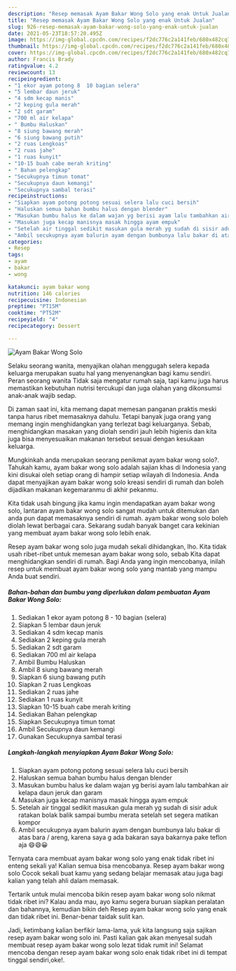 ```yaml
---
description: "Resep memasak Ayam Bakar Wong Solo yang enak Untuk Jualan"
title: "Resep memasak Ayam Bakar Wong Solo yang enak Untuk Jualan"
slug: 926-resep-memasak-ayam-bakar-wong-solo-yang-enak-untuk-jualan
date: 2021-05-23T18:57:20.495Z
image: https://img-global.cpcdn.com/recipes/f2dc776c2a141feb/680x482cq70/ayam-bakar-wong-solo-foto-resep-utama.jpg
thumbnail: https://img-global.cpcdn.com/recipes/f2dc776c2a141feb/680x482cq70/ayam-bakar-wong-solo-foto-resep-utama.jpg
cover: https://img-global.cpcdn.com/recipes/f2dc776c2a141feb/680x482cq70/ayam-bakar-wong-solo-foto-resep-utama.jpg
author: Francis Brady
ratingvalue: 4.2
reviewcount: 13
recipeingredient:
- "1 ekor ayam potong 8  10 bagian selera"
- "5 lembar daun jeruk"
- "4 sdm kecap manis"
- "2 keping gula merah"
- "2 sdt garam"
- "700 ml air kelapa"
- " Bumbu Haluskan"
- "8 siung bawang merah"
- "6 siung bawang putih"
- "2 ruas Lengkoas"
- "2 ruas jahe"
- "1 ruas kunyit"
- "10-15 buah cabe merah kriting"
- " Bahan pelengkap"
- "Secukupnya timun tomat"
- "Secukupnya daun kemangi"
- "Secukupnya sambal terasi"
recipeinstructions:
- "Siapkan ayam potong potong sesuai selera lalu cuci bersih"
- "Haluskan semua bahan bumbu halus dengan blender"
- "Masukan bumbu halus ke dalam wajan yg berisi ayam lalu tambahkan air kelapa daun jeruk dan garam"
- "Masukan juga kecap manisnya masak hingga ayam empuk"
- "Setelah air tinggal sedikit masukan gula merah yg sudah di sisir aduk ratakan bolak balik sampai bumbu merata setelah set segera matikan kompor"
- "Ambil secukupnya ayam balurin ayam dengan bumbunya lalu bakar di atas bara / areng, karena saya g ada bakaran saya bakarnya pake teflon aja 😄😄😀"
categories:
- Resep
tags:
- ayam
- bakar
- wong

katakunci: ayam bakar wong 
nutrition: 146 calories
recipecuisine: Indonesian
preptime: "PT15M"
cooktime: "PT52M"
recipeyield: "4"
recipecategory: Dessert

---
```



![Ayam Bakar Wong Solo](https://img-global.cpcdn.com/recipes/f2dc776c2a141feb/680x482cq70/ayam-bakar-wong-solo-foto-resep-utama.jpg)

Selaku seorang wanita, menyajikan olahan menggugah selera kepada keluarga merupakan suatu hal yang menyenangkan bagi kamu sendiri. Peran seorang  wanita Tidak saja mengatur rumah saja, tapi kamu juga harus memastikan kebutuhan nutrisi tercukupi dan juga olahan yang dikonsumsi anak-anak wajib sedap.

Di zaman  saat ini, kita memang dapat memesan panganan praktis meski tanpa harus ribet memasaknya dahulu. Tetapi banyak juga orang yang memang ingin menghidangkan yang terlezat bagi keluarganya. Sebab, menghidangkan masakan yang diolah sendiri jauh lebih higienis dan kita juga bisa menyesuaikan makanan tersebut sesuai dengan kesukaan keluarga. 



Mungkinkah anda merupakan seorang penikmat ayam bakar wong solo?. Tahukah kamu, ayam bakar wong solo adalah sajian khas di Indonesia yang kini disukai oleh setiap orang di hampir setiap wilayah di Indonesia. Anda dapat menyajikan ayam bakar wong solo kreasi sendiri di rumah dan boleh dijadikan makanan kegemaranmu di akhir pekanmu.

Kita tidak usah bingung jika kamu ingin mendapatkan ayam bakar wong solo, lantaran ayam bakar wong solo sangat mudah untuk ditemukan dan anda pun dapat memasaknya sendiri di rumah. ayam bakar wong solo boleh diolah lewat berbagai cara. Sekarang sudah banyak banget cara kekinian yang membuat ayam bakar wong solo lebih enak.

Resep ayam bakar wong solo juga mudah sekali dihidangkan, lho. Kita tidak usah ribet-ribet untuk memesan ayam bakar wong solo, sebab Kita dapat menghidangkan sendiri di rumah. Bagi Anda yang ingin mencobanya, inilah resep untuk membuat ayam bakar wong solo yang mantab yang mampu Anda buat sendiri.

<!--inarticleads1-->

##### Bahan-bahan dan bumbu yang diperlukan dalam pembuatan Ayam Bakar Wong Solo:

1. Sediakan 1 ekor ayam potong 8 - 10 bagian (selera)
1. Siapkan 5 lembar daun jeruk
1. Sediakan 4 sdm kecap manis
1. Sediakan 2 keping gula merah
1. Sediakan 2 sdt garam
1. Sediakan 700 ml air kelapa
1. Ambil  Bumbu Haluskan
1. Ambil 8 siung bawang merah
1. Siapkan 6 siung bawang putih
1. Siapkan 2 ruas Lengkoas
1. Sediakan 2 ruas jahe
1. Sediakan 1 ruas kunyit
1. Siapkan 10-15 buah cabe merah kriting
1. Sediakan  Bahan pelengkap
1. Siapkan Secukupnya timun tomat
1. Ambil Secukupnya daun kemangi
1. Gunakan Secukupnya sambal terasi




<!--inarticleads2-->

##### Langkah-langkah menyiapkan Ayam Bakar Wong Solo:

1. Siapkan ayam potong potong sesuai selera lalu cuci bersih
1. Haluskan semua bahan bumbu halus dengan blender
1. Masukan bumbu halus ke dalam wajan yg berisi ayam lalu tambahkan air kelapa daun jeruk dan garam
1. Masukan juga kecap manisnya masak hingga ayam empuk
1. Setelah air tinggal sedikit masukan gula merah yg sudah di sisir aduk ratakan bolak balik sampai bumbu merata setelah set segera matikan kompor
1. Ambil secukupnya ayam balurin ayam dengan bumbunya lalu bakar di atas bara / areng, karena saya g ada bakaran saya bakarnya pake teflon aja 😄😄😀




Ternyata cara membuat ayam bakar wong solo yang enak tidak ribet ini enteng sekali ya! Kalian semua bisa mencobanya. Resep ayam bakar wong solo Cocok sekali buat kamu yang sedang belajar memasak atau juga bagi kalian yang telah ahli dalam memasak.

Tertarik untuk mulai mencoba bikin resep ayam bakar wong solo nikmat tidak ribet ini? Kalau anda mau, ayo kamu segera buruan siapkan peralatan dan bahannya, kemudian bikin deh Resep ayam bakar wong solo yang enak dan tidak ribet ini. Benar-benar taidak sulit kan. 

Jadi, ketimbang kalian berfikir lama-lama, yuk kita langsung saja sajikan resep ayam bakar wong solo ini. Pasti kalian gak akan menyesal sudah membuat resep ayam bakar wong solo lezat tidak rumit ini! Selamat mencoba dengan resep ayam bakar wong solo enak tidak ribet ini di tempat tinggal sendiri,oke!.

